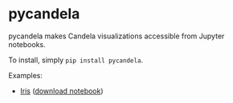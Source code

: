 # pycandela

pycandela makes Candela visualizations accessible from Jupyter notebooks.

To install, simply `pip install pycandela`.

Examples:
* [Iris](http://nbviewer.jupyter.org/github/Kitware/candela/blob/master/python/pycandela/examples/Iris.ipynb) (<a href="https://raw.githubusercontent.com/Kitware/candela/master/python/pycandela/examples/Iris.ipynb" download="Iris.ipynb">download notebook</a>)
